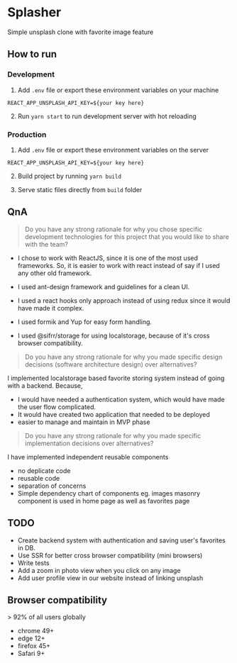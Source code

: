 # Splasher

Simple unsplash clone with favorite image feature

## How to run

### Development

1. Add `.env` file or export these environment variables on your machine

```
REACT_APP_UNSPLASH_API_KEY=${your key here}
```

2. Run `yarn start` to run development server with hot reloading

### Production

1. Add `.env` file or export these environment variables on the server

```
REACT_APP_UNSPLASH_API_KEY=${your key here}
```

2. Build project by running `yarn build`

3. Serve static files directly from `build` folder

## QnA

> Do you have any strong rationale for why you chose specific development technologies for
> this project that you would like to share with the team?

- I chose to work with ReactJS, since it is one of the most used frameworks. So, it is easier to work with react instead of say if I used any other old framework.

- I used ant-design framework and guidelines for a clean UI.

- I used a react hooks only approach instead of using redux since it would have made it complex.

- I used formik and Yup for easy form handling.

- I used @sifrr/storage for using localstorage, because of it's cross browser compatibility.

> Do you have any strong rationale for why you made specific design decisions (software
> architecture design) over alternatives?

I implemented localstorage based favorite storing system instead of going with a backend. Because,

- I would have needed a authentication system, which would have made the user flow complicated.
- It would have created two application that needed to be deployed
- easier to manage and maintain in MVP phase

> Do you have any strong rationale for why you made specific implementation decisions over
> alternatives?

I have implemented independent reusable components

- no deplicate code
- reusable code
- separation of concerns
- Simple dependency chart of components
  eg. images masonry component is used in home page as well as favorites page

## TODO

- Create backend system with authentication and saving user's favorites in DB.
- Use SSR for better cross browser compatibility (mini browsers)
- Write tests
- Add a zoom in photo view when you click on any image
- Add user profile view in our website instead of linking unsplash

## Browser compatibility

\> 92% of all users globally

- chrome 49+
- edge 12+
- firefox 45+
- Safari 9+
